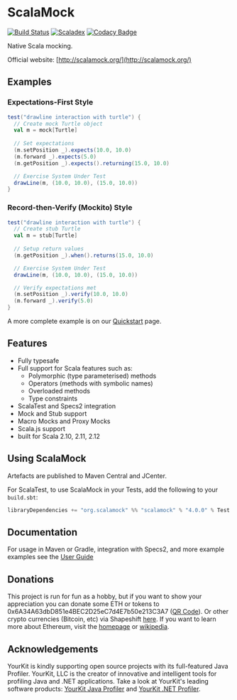 # ScalaMock 
[![Build Status](https://travis-ci.org/paulbutcher/ScalaMock.svg?branch=master)](https://travis-ci.org/paulbutcher/ScalaMock) [![Scaladex](https://index.scala-lang.org/paulbutcher/scalamock/scalamock/latest.svg?color=orange)](https://index.scala-lang.org/paulbutcher/scalamock) [![Codacy Badge](https://api.codacy.com/project/badge/Grade/d7250cea177b468c94bb07eb8d3366a4)](https://www.codacy.com/app/barkhorn/ScalaMock?utm_source=github.com&amp;utm_medium=referral&amp;utm_content=paulbutcher/ScalaMock&amp;utm_campaign=Badge_Grade)

Native Scala mocking.

Official website: [http://scalamock.org/](http://scalamock.org/)

## Examples

### Expectations-First Style

```scala
test("drawline interaction with turtle") {
  // Create mock Turtle object
  val m = mock[Turtle]
  
  // Set expectations
  (m.setPosition _).expects(10.0, 10.0)
  (m.forward _).expects(5.0)
  (m.getPosition _).expects().returning(15.0, 10.0)

  // Exercise System Under Test
  drawLine(m, (10.0, 10.0), (15.0, 10.0))
}
```

### Record-then-Verify (Mockito) Style

```scala
test("drawline interaction with turtle") {
  // Create stub Turtle
  val m = stub[Turtle]
  
  // Setup return values
  (m.getPosition _).when().returns(15.0, 10.0)

  // Exercise System Under Test
  drawLine(m, (10.0, 10.0), (15.0, 10.0))

  // Verify expectations met
  (m.setPosition _).verify(10.0, 10.0)
  (m.forward _).verify(5.0)
}
```

A more complete example is on our [Quickstart](http://scalamock.org/quick-start/) page.

## Features

* Fully typesafe
* Full support for Scala features such as:
  * Polymorphic (type parameterised) methods
  * Operators (methods with symbolic names)
  * Overloaded methods
  * Type constraints
* ScalaTest and Specs2 integration
* Mock and Stub support
* Macro Mocks and Proxy Mocks
* Scala.js support
* built for Scala 2.10, 2.11, 2.12

## Using ScalaMock

Artefacts are published to Maven Central and JCenter.

For ScalaTest, to use ScalaMock in your Tests, add the following to your `build.sbt`:

```scala
libraryDependencies += "org.scalamock" %% "scalamock" % "4.0.0" % Test
```

## Documentation

For usage in Maven or Gradle, integration with Specs2, and more example examples see the [User Guide](http://scalamock.org/user-guide/)

## Donations

This project is run for fun as a hobby, but if you want to show your appreciation you can donate some ETH or tokens to 0x6A34A63dbD851e4BEC2D25eC7d4E7b50e213C3A7 ([QR Code](https://chart.googleapis.com/chart?chs=300x300&cht=qr&chl=0x6A34A63dbD851e4BEC2D25eC7d4E7b50e213C3A7&choe=UTF-8)). Or other crypto currencies (Bitcoin, etc) via Shapeshift [here](https://shapeshift.io/shifty.html?destination=0x6A34A63dbD851e4BEC2D25eC7d4E7b50e213C3A7&output=ETH). If you want to learn more about Ethereum, visit the [homepage](https://www.ethereum.org/) or [wikipedia](https://en.wikipedia.org/wiki/Ethereum).

## Acknowledgements

YourKit is kindly supporting open source projects with its full-featured Java Profiler.
YourKit, LLC is the creator of innovative and intelligent tools for profiling
Java and .NET applications. Take a look at YourKit's leading software products:
[YourKit Java Profiler](http://www.yourkit.com/java/profiler/index.jsp) and
[YourKit .NET Profiler](http://www.yourkit.com/.net/profiler/index.jsp).
